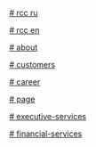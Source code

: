 <p><a href="https://efekta.github.io/rcc/build/index-ru.html"># rcc ru</a></p>
<p><a href="https://efekta.github.io/rcc/build/index-en.html"># rcc en</a></p>
<p><a href="https://efekta.github.io/rcc/build/about.html"># about</a></p>
<p><a href="https://efekta.github.io/rcc/build/customers.html"># customers</a></p>
<p><a href="https://efekta.github.io/rcc/build/career.html"># career</a></p>
<p><a href="https://efekta.github.io/rcc/build/page.html"># page</a></p>
<p><a href="https://efekta.github.io/rcc/build/executive-services.html"># executive-services</a></p>
<p><a href="https://efekta.github.io/rcc/build/financial-services.html"># financial-services</a></p>

